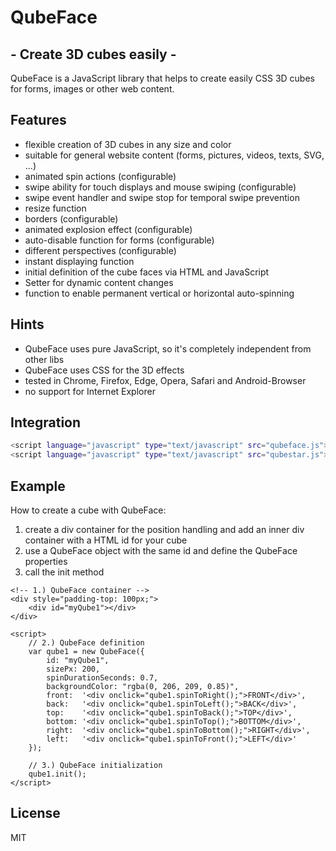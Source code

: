 # QubeFace

## - Create 3D cubes easily -

QubeFace is a JavaScript library that helps to create easily CSS 3D cubes for forms, images or other web content.

## Features
- flexible creation of 3D cubes in any size and color
- suitable for general website content (forms, pictures, videos, texts, SVG, ...)
- animated spin actions (configurable)
- swipe ability for touch displays and mouse swiping (configurable)
- swipe event handler and swipe stop for temporal swipe prevention
- resize function
- borders (configurable)
- animated explosion effect (configurable)
- auto-disable function for forms (configurable)
- different perspectives (configurable)
- instant displaying function
- initial definition of the cube faces via HTML and JavaScript
- Setter for dynamic content changes
- function to enable permanent vertical or horizontal auto-spinning

## Hints
- QubeFace uses pure JavaScript, so it's completely independent from other libs
- QubeFace uses CSS for the 3D effects 
- tested in Chrome, Firefox, Edge, Opera, Safari and Android-Browser
- no support for Internet Explorer

## Integration
```sh
<script language="javascript" type="text/javascript" src="qubeface.js"></script>
<script language="javascript" type="text/javascript" src="qubestar.js"></script> 
```

## Example
How to create a cube with QubeFace:
1. create a div container for the position handling and add an inner div container with a HTML id for your cube
2. use a QubeFace object with the same id and define the QubeFace properties
3. call the init method
```
<!-- 1.) QubeFace container -->
<div style="padding-top: 100px;">
	<div id="myQube1"></div>
</div>

<script>
	// 2.) QubeFace definition
	var qube1 = new QubeFace({
		id: "myQube1", 
		sizePx: 200, 
		spinDurationSeconds: 0.7,
		backgroundColor: "rgba(0, 206, 209, 0.85)",
		front:  '<div onclick="qube1.spinToRight();">FRONT</div>',
		back:   '<div onclick="qube1.spinToLeft();">BACK</div>',
		top:    '<div onclick="qube1.spinToBack();">TOP</div>',
		bottom: '<div onclick="qube1.spinToTop();">BOTTOM</div>',
		right:  '<div onclick="qube1.spinToBottom();">RIGHT</div>',
		left:   '<div onclick="qube1.spinToFront();">LEFT</div>'
	});
	
	// 3.) QubeFace initialization
	qube1.init();
</script>	
```


## License

MIT

